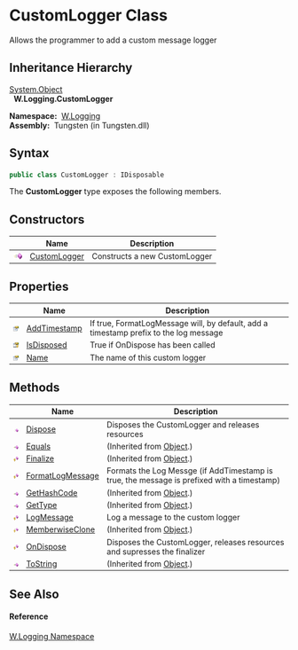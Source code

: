 CustomLogger Class
==================
   Allows the programmer to add a custom message logger


Inheritance Hierarchy
---------------------
[System.Object][1]  
  **W.Logging.CustomLogger**  

  **Namespace:**  [W.Logging][2]  
  **Assembly:**  Tungsten (in Tungsten.dll)

Syntax
------

```csharp
public class CustomLogger : IDisposable
```

The **CustomLogger** type exposes the following members.


Constructors
------------

                 | Name              | Description                   
---------------- | ----------------- | ----------------------------- 
![Public method] | [CustomLogger][3] | Constructs a new CustomLogger 


Properties
----------

                      | Name              | Description                                                                           
--------------------- | ----------------- | ------------------------------------------------------------------------------------- 
![Public property]    | [AddTimestamp][4] | If true, FormatLogMessage will, by default, add a timestamp prefix to the log message 
![Protected property] | [IsDisposed][5]   | True if OnDispose has been called                                                     
![Public property]    | [Name][6]         | The name of this custom logger                                                        


Methods
-------

                    | Name                   | Description                                                                                
------------------- | ---------------------- | ------------------------------------------------------------------------------------------ 
![Public method]    | [Dispose][7]           | Disposes the CustomLogger and releases resources                                           
![Public method]    | [Equals][8]            | (Inherited from [Object][1].)                                                              
![Protected method] | [Finalize][9]          | (Inherited from [Object][1].)                                                              
![Protected method] | [FormatLogMessage][10] | Formats the Log Messge (if AddTimestamp is true, the message is prefixed with a timestamp) 
![Public method]    | [GetHashCode][11]      | (Inherited from [Object][1].)                                                              
![Public method]    | [GetType][12]          | (Inherited from [Object][1].)                                                              
![Protected method] | [LogMessage][13]       | Log a message to the custom logger                                                         
![Protected method] | [MemberwiseClone][14]  | (Inherited from [Object][1].)                                                              
![Protected method] | [OnDispose][15]        | Disposes the CustomLogger, releases resources and supresses the finalizer                  
![Public method]    | [ToString][16]         | (Inherited from [Object][1].)                                                              


See Also
--------

#### Reference
[W.Logging Namespace][2]  

[1]: http://msdn.microsoft.com/en-us/library/e5kfa45b
[2]: ../README.md
[3]: _ctor.md
[4]: AddTimestamp.md
[5]: IsDisposed.md
[6]: Name.md
[7]: Dispose.md
[8]: http://msdn.microsoft.com/en-us/library/bsc2ak47
[9]: http://msdn.microsoft.com/en-us/library/4k87zsw7
[10]: FormatLogMessage.md
[11]: http://msdn.microsoft.com/en-us/library/zdee4b3y
[12]: http://msdn.microsoft.com/en-us/library/dfwy45w9
[13]: LogMessage.md
[14]: http://msdn.microsoft.com/en-us/library/57ctke0a
[15]: OnDispose.md
[16]: http://msdn.microsoft.com/en-us/library/7bxwbwt2
[Public method]: ../../_icons/pubmethod.gif "Public method"
[Public property]: ../../_icons/pubproperty.gif "Public property"
[Protected property]: ../../_icons/protproperty.gif "Protected property"
[Protected method]: ../../_icons/protmethod.gif "Protected method"